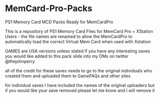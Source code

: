 # MemCard-Pro-Packs
PS1 Memory Card MCD Packs Ready for MemCardPro

This is a repository of PS1 Memory Card Files for MemCard Pro + XStation Users - the file names are renamed to allow the MemCardPro to automatically load the correct Virtual Mem Card when used with Xstation

GAMES are USA versions unless stated if you have any interesting saves you would like added to this pack
slide into my DMs on twitter @thejohnperry

all of the credit for these saves needs to go to the original individuals who created them and uploaded them to GameFAQs and other sites  

for individual saves I have included the names of the original uploaders but if you would like your save removed please let me know and I will remove it 

